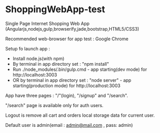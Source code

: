 # ShoppingWebApp-test
Single Page Internet Shopping Web App (Angularjs,nodejs,gulp,browserify,jade,bootstrap,HTML5/CSS3)

Recommended web-browser for app test : Google Chrome

Setup fo launch app :
- Install node.js(with npm)
- By terminal in app directory set : "npm install"
- Run ./node_modules/.bin/gulp.cmd - app starting(dev mode) for http://localhost:3003
- OR  by terminal in app directory set : "node server" - app starting(production mode) for http://localhost:3003

App have three pages : "/"(login), "/signup" and "/search".

"/search" page is available only for auth users.

Logout is remove all cart and orders local storage data for current user.

Default user is admin(email : admin@mail.com , pass: admin)
